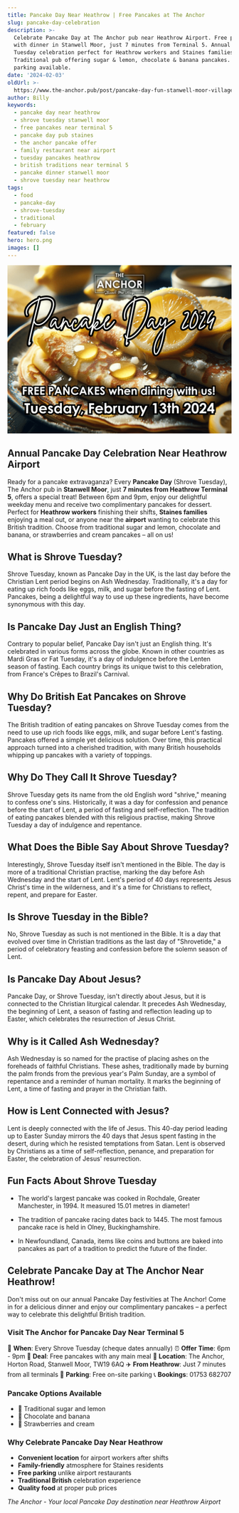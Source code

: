 ```yaml
---
title: Pancake Day Near Heathrow | Free Pancakes at The Anchor
slug: pancake-day-celebration
description: >-
  Celebrate Pancake Day at The Anchor pub near Heathrow Airport. Free pancakes
  with dinner in Stanwell Moor, just 7 minutes from Terminal 5. Annual Shrove
  Tuesday celebration perfect for Heathrow workers and Staines families.
  Traditional pub offering sugar & lemon, chocolate & banana pancakes. Free
  parking available.
date: '2024-02-03'
oldUrl: >-
  https://www.the-anchor.pub/post/pancake-day-fun-stanwell-moor-village-staines-the-
author: Billy
keywords:
  - pancake day near heathrow
  - shrove tuesday stanwell moor
  - free pancakes near terminal 5
  - pancake day pub staines
  - the anchor pancake offer
  - family restaurant near airport
  - tuesday pancakes heathrow
  - british traditions near terminal 5
  - pancake dinner stanwell moor
  - shrove tuesday near heathrow
tags:
  - food
  - pancake-day
  - shrove-tuesday
  - traditional
  - february
featured: false
hero: hero.png
images: []
---
```


  

![Promotional image for Pancake Day 2024 at The Anchor Family Diner. The image background shows a close-up of golden-brown pancakes drizzled with syrup and lemon juice, dusted with sugar, with lemon wedges nearby. Overlaid text in stylish fonts reads 'Pancake Day 2024'. Below, an offer states 'FREE PANCAKES when eating dinner! Tuesday, February 13th 2024'. The restaurant's logo is in the top right corner, suggesting a festive and delicious event.](/content/blog/pancake-day-celebration/hero.png)

  

## Annual Pancake Day Celebration Near Heathrow Airport

Ready for a pancake extravaganza? Every **Pancake Day** (Shrove Tuesday), The Anchor pub in **Stanwell Moor**, just **7 minutes from Heathrow Terminal 5**, offers a special treat! Between 6pm and 9pm, enjoy our delightful weekday menu and receive two complimentary pancakes for dessert. Perfect for **Heathrow workers** finishing their shifts, **Staines families** enjoying a meal out, or anyone near the **airport** wanting to celebrate this British tradition. Choose from traditional sugar and lemon, chocolate and banana, or strawberries and cream pancakes – all on us!

  

## What is Shrove Tuesday?

Shrove Tuesday, known as Pancake Day in the UK, is the last day before the Christian Lent period begins on Ash Wednesday. Traditionally, it's a day for eating up rich foods like eggs, milk, and sugar before the fasting of Lent. Pancakes, being a delightful way to use up these ingredients, have become synonymous with this day.

  

## Is Pancake Day Just an English Thing?

Contrary to popular belief, Pancake Day isn't just an English thing. It's celebrated in various forms across the globe. Known in other countries as Mardi Gras or Fat Tuesday, it's a day of indulgence before the Lenten season of fasting. Each country brings its unique twist to this celebration, from France's Crêpes to Brazil's Carnival.

  

## Why Do British Eat Pancakes on Shrove Tuesday?

The British tradition of eating pancakes on Shrove Tuesday comes from the need to use up rich foods like eggs, milk, and sugar before Lent's fasting. Pancakes offered a simple yet delicious solution. Over time, this practical approach turned into a cherished tradition, with many British households whipping up pancakes with a variety of toppings.

  

## Why Do They Call It Shrove Tuesday?

Shrove Tuesday gets its name from the old English word "shrive," meaning to confess one's sins. Historically, it was a day for confession and penance before the start of Lent, a period of fasting and self-reflection. The tradition of eating pancakes blended with this religious practise, making Shrove Tuesday a day of indulgence and repentance.

  

## What Does the Bible Say About Shrove Tuesday?

Interestingly, Shrove Tuesday itself isn't mentioned in the Bible. The day is more of a traditional Christian practise, marking the day before Ash Wednesday and the start of Lent. Lent's period of 40 days represents Jesus Christ's time in the wilderness, and it's a time for Christians to reflect, repent, and prepare for Easter.

  

## Is Shrove Tuesday in the Bible?

No, Shrove Tuesday as such is not mentioned in the Bible. It is a day that evolved over time in Christian traditions as the last day of "Shrovetide," a period of celebratory feasting and confession before the solemn season of Lent.

  

## Is Pancake Day About Jesus?

Pancake Day, or Shrove Tuesday, isn't directly about Jesus, but it is connected to the Christian liturgical calendar. It precedes Ash Wednesday, the beginning of Lent, a season of fasting and reflection leading up to Easter, which celebrates the resurrection of Jesus Christ.

  

## Why is it Called Ash Wednesday?

Ash Wednesday is so named for the practise of placing ashes on the foreheads of faithful Christians. These ashes, traditionally made by burning the palm fronds from the previous year's Palm Sunday, are a symbol of repentance and a reminder of human mortality. It marks the beginning of Lent, a time of fasting and prayer in the Christian faith.

  

## How is Lent Connected with Jesus?

Lent is deeply connected with the life of Jesus. This 40-day period leading up to Easter Sunday mirrors the 40 days that Jesus spent fasting in the desert, during which he resisted temptations from Satan. Lent is observed by Christians as a time of self-reflection, penance, and preparation for Easter, the celebration of Jesus' resurrection.

  

## Fun Facts About Shrove Tuesday

*   The world's largest pancake was cooked in Rochdale, Greater Manchester, in 1994. It measured 15.01 metres in diameter!
    
*   The tradition of pancake racing dates back to 1445. The most famous pancake race is held in Olney, Buckinghamshire.
    
*   In Newfoundland, Canada, items like coins and buttons are baked into pancakes as part of a tradition to predict the future of the finder.
    

  

## Celebrate Pancake Day at The Anchor Near Heathrow!

Don't miss out on our annual Pancake Day festivities at The Anchor! Come in for a delicious dinner and enjoy our complimentary pancakes – a perfect way to celebrate this delightful British tradition.

### Visit The Anchor for Pancake Day Near Terminal 5

📅 **When**: Every Shrove Tuesday (cheque dates annually)
⏰ **Offer Time**: 6pm - 9pm
🥞 **Deal**: Free pancakes with any main meal
📍 **Location**: The Anchor, Horton Road, Stanwell Moor, TW19 6AQ
✈️ **From Heathrow**: Just 7 minutes from all terminals
🚗 **Parking**: Free on-site parking
📞 **Bookings**: 01753 682707

### Pancake Options Available
- 🍋 Traditional sugar and lemon
- 🍫 Chocolate and banana
- 🍓 Strawberries and cream

### Why Celebrate Pancake Day Near Heathrow
- **Convenient location** for airport workers after shifts
- **Family-friendly** atmosphere for Staines residents
- **Free parking** unlike airport restaurants
- **Traditional British** celebration experience
- **Quality food** at proper pub prices

*The Anchor - Your local Pancake Day destination near Heathrow Airport*
